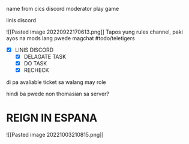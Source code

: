 name
from cics
discord moderator
play game


linis discord

![[Pasted image 20220922170613.png]]
Tapos yung rules channel, paki ayos na mods lang pwede magchat
#todo/teletigers
- [x] LINIS DISCORD
    - [x] DELAGATE TASK
    - [x] DO TASK
    - [x] RECHECK

di pa avaliable ticket sa walang may role

hindi ba pwede non thomasian sa server?



# REIGN IN ESPANA
![[Pasted image 20221003210815.png]]